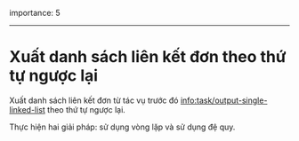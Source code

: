 importance: 5

---

# Xuất danh sách liên kết đơn theo thứ tự ngược lại

Xuất danh sách liên kết đơn từ tác vụ trước đó <info:task/output-single-linked-list> theo thứ tự ngược lại.

Thực hiện hai giải pháp: sử dụng vòng lặp và sử dụng đệ quy.
